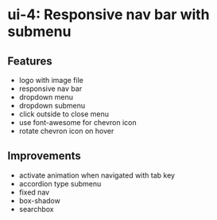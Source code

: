 # ui-4: Responsive nav bar with submenu
## Features
- logo with image file
- responsive nav bar
- dropdown menu
- dropdown submenu
- click outside to close menu
- use font-awesome for chevron icon
- rotate chevron icon on hover
## Improvements
- activate animation when navigated with tab key
- accordion type submenu
- fixed nav
- box-shadow
- searchbox
